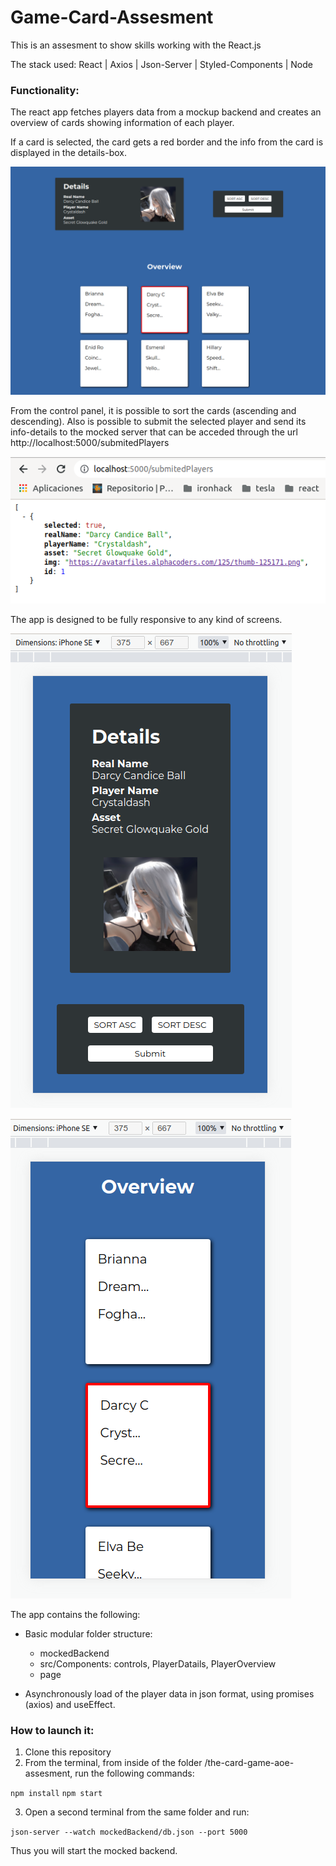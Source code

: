 # Game-Card-Assesment

This is an assesment to show skills working with the React.js

The stack used: React | Axios | Json-Server | Styled-Components | Node

### Functionality:

The react app fetches players data from a mockup backend and creates an overview of cards showing information of each player.

If a card is selected, the card gets a red border and the info from the card is displayed in the details-box.

![Full-view of the app](./src/screenshots/app-full-screen.png)

From the control panel, it is possible to sort the cards (ascending and descending). Also is possible to submit the selected player and send its info-details to the mocked server that can be acceded through the url http://localhost:5000/submitedPlayers

![Faked data base](./src/screenshots/mockedDB.png)

The app is designed to be fully responsive to any kind of screens.

![View on a phone](./src/screenshots/mobile-view-1.png)

![View on a phone](./src/screenshots/mobile-view-2.png)

The app contains the following:

- Basic modular folder structure:

   - mockedBackend              
   - src/Components: controls, PlayerDatails, PlayerOverview   
   - page                  

- Asynchronously load of the player data in json format, using promises (axios) and useEffect.
 

### How to launch it:

1. Clone this repository
2. From the terminal, from inside of the folder /the-card-game-aoe-assesment, run the following commands:

`npm install`
`npm start`

3. Open a second terminal from the same folder and run:

`json-server --watch mockedBackend/db.json --port 5000`

Thus you will start the mocked backend.

